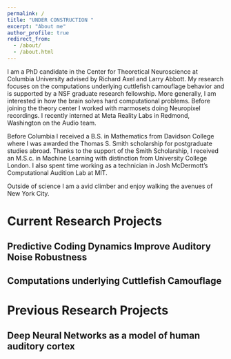 ```yaml
---
permalink: /
title: "UNDER CONSTRUCTION "
excerpt: "About me"
author_profile: true
redirect_from: 
  - /about/
  - /about.html
---
```


I am a PhD candidate in the Center for Theoretical Neuroscience at Columbia University advised by Richard Axel and Larry Abbott. My research  focuses on the computations underlying cuttlefish camouflage behavior and is supported by a NSF graduate research fellowship. More generally, I am interested in how the brain solves hard computational problems. Before joining the theory center I worked with marmosets doing Neuropixel recordings. I recently interned at Meta Reality Labs in Redmond, Washington on the Audio team. 

Before Columbia I received a B.S. in Mathematics from Davidson College where I was awarded the Thomas S. Smith scholarship for postgraduate studies abroad. Thanks to the support of the Smith Scholarship, I received an M.S.c. in Machine Learning with distinction from University College London. I also spent time working as a technician in Josh McDermott’s Computational Audition Lab at MIT.

Outside of science I am a avid climber and enjoy walking the avenues of New York City. 

Current Research Projects
======

Predictive Coding Dynamics Improve Auditory Noise Robustness
------

Computations underlying Cuttlefish Camouflage
------


Previous Research Projects
=======

Deep Neural Networks as a model of human auditory cortex
-------
